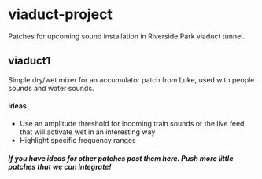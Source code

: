 viaduct-project
===============

Patches for upcoming sound installation in Riverside Park viaduct tunnel.

## viaduct1

Simple dry/wet mixer for an accumulator patch from Luke, used with people sounds and water sounds.

#### Ideas

- Use an amplitude threshold for incoming train sounds or the live feed that will activate wet in an interesting way
- Highlight specific frequency ranges

##### If you have ideas for other patches post them here. Push more little patches that we can integrate!
